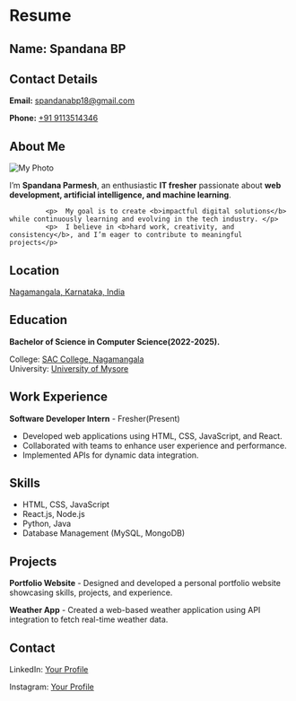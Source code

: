 <!DOCTYPE html>
<html lang="en">
<head>
    <meta charset="UTF-8">
    <meta name="viewport" content="width=device-width, initial-scale=1.0">
    <h1>Resume</h1>
</head>
<body><h2>Name: Spandana BP</h2>

<h2>Contact Details</h2>
<p> <strong>Email:</strong> <a href="mailto:spandanabp18@gmail.com">spandanabp18@gmail.com</a></p>
<p><strong>Phone:</strong> <a href="tel:+919113514346">+91 9113514346</a></p>


 <h2>About Me</h2>

 <div class="container">
        <img class="photo" src="https://drive.google.com/uc?export=view&id=1_1cIxcZz6oqGkjvqXvYkq3dRFIWc6kE_" alt="My Photo">

   <p>I’m <b>Spandana Parmesh</b>, an enthusiastic <b>IT fresher</b> passionate about <b>web development, artificial intelligence, and machine learning</b>. 
               
             <p>  My goal is to create <b>impactful digital solutions</b> while continuously learning and evolving in the tech industry. </p>
             <p>  I believe in <b>hard work, creativity, and consistency</b>, and I’m eager to contribute to meaningful projects</p>     
    

<h2>Location</h2>
<p>
    <a href="https://www.google.com/maps/search/?api=1&query=Nagamangala,Karnataka,India" target="_blank">
        Nagamangala, Karnataka, India
    </a>
</p>
       
</section>

<section class="section">
    <h2>Education</h2>
    <p><strong>Bachelor of Science in Computer Science(2022-2025). <br> </strong> <p>College: <a href="https://www.google.com/maps/search/?api=1&query=SAC+College+Nagamangala" target="_blank">SAC College, Nagamangala</a> <br> University: <a href="https://www.google.com/maps/search/?api=1&query=University+of+Mysore" target="_blank">University of Mysore</a></p>
</section>

<section class="section">
    <h2>Work Experience</h2>
    <p><strong>Software Developer Intern</strong> - Fresher(Present)</p>
    <ul>
        <li>Developed web applications using HTML, CSS, JavaScript, and React.</li>
        <li>Collaborated with teams to enhance user experience and performance.</li>
        <li>Implemented APIs for dynamic data integration.</li>
    </ul>
</section>

<section class="section">
    <h2>Skills</h2>
    <ul>
        <li>HTML, CSS, JavaScript</li>
        <li>React.js, Node.js</li>
        <li>Python, Java</li>
        <li>Database Management (MySQL, MongoDB)</li>
    </ul>
</section>

<section class="section">
    <h2>Projects</h2>
    <p><strong>Portfolio Website</strong> - Designed and developed a personal portfolio website showcasing skills, projects, and experience.</p>
    <p><strong>Weather App</strong> - Created a web-based weather application using API integration to fetch real-time weather data.</p>
</section>

<section class="section">
    <h2>Contact</h2>
    <p>LinkedIn: <a href="https://www.linkedin.com/in/spandana-b-p-769499303">Your Profile</a></p>
    <p>Instagram: <a href="https://www.instagram.com/spandana.bp">Your Profile</a></p>
</section>

</body>
</html>